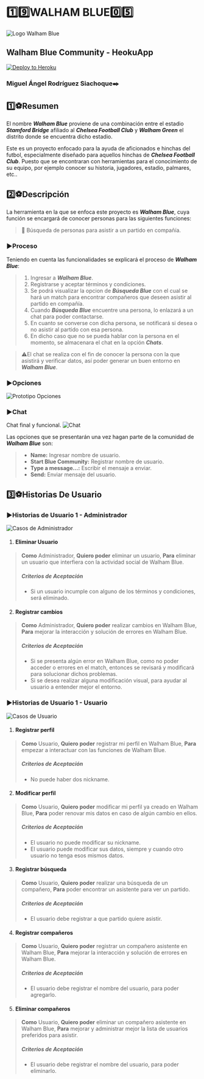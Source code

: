 # :one::nine:WALHAM BLUE:zero::five:
![Logo Walham Blue](Logos/WalhamBlue.png)

## Walham Blue Community - HeokuApp
[![Deploy to Heroku](https://www.herokucdn.com/deploy/button.png)](https://salty-earth-92426.herokuapp.com)

### Miguel Ángel Rodríguez Siachoque:black_nib:

## :one::soccer:Resumen
  El nombre ___Walham Blue___ proviene de una combinación entre el estadio ___Stamford Bridge___ afiliado al ___Chelsea Football Club___ y ___Walham Green___ el distrito donde se encuentra dicho estadio.
  
  Este es un proyecto enfocado para la ayuda de aficionados e hinchas del futbol, especialmente diseñado para aquellos hinchas de ___Chelsea Football Club___. Puesto que se encontraran con herramientas para el conocimiento de su equipo, por ejemplo conocer su historia, jugadores, estadio, palmares, etc..
  
## :two::soccer:Descripción
  La herramienta en la que se enfoca este proyecto es ___Walham Blue___, cuya función se encargará de conocer personas para las siguientes funciones:
  >:large_blue_circle: Búsqueda de personas para asistir a un partido en compañía.
### :arrow_forward:Proceso
  Teniendo en cuenta las funcionalidades se explicará el proceso de ___Walham Blue___:
  >1. Ingresar a ___Walham Blue___.
  >2. Registrarse y aceptar términos y condiciones.
  >3. Se podrá visualizar la opcion de ___Búsqueda Blue___ con el cual se hará un match para encontrar compañeros que deseen asistir al partido en compañía.
  >4. Cuando ___Búsqueda Blue___ encuentre una persona, lo enlazará a un chat para poder contactarse.
  >5. En cuanto se converse con dicha persona, se notificará si desea o no asistir al partido con esa persona.
  >6. En dicho caso que no se pueda hablar con la persona en el momento, se almacenara el chat en la opción ___Chats___.
  
  >:warning:El chat se realiza con el fin de conocer la persona con la que asistirá  y verificar datos, así poder generar un buen entorno en ___Walham Blue___.

### :arrow_forward:Opciones
  ![Prototipo Opciones](ImagenesPrototipo/DisenoPrototipo.png)

### :arrow_forward:Chat
  Chat final y funcional.
  ![Chat](ImagenesFinales/Chat.PNG)

  Las opciones que se presentarán una vez hagan parte de la comunidad de ___Walham Blue___ son:
  >- **Name:** Ingresar nombre de usuario.
  >- **Start Blue Community:** Registrar nombre de usuario. 
  >- **Type a message...:** Escribir el mensaje a enviar.
  >- **Send:** Enviar mensaje del usuario.

## :three::soccer:Historias De Usuario
### :arrow_forward:Historias de Usuario 1 - Administrador
![Casos de Administrador](HistoriasUsuario/CasosAdministrador.PNG)
1. #### Eliminar Usuario
> **Como** Administrador, **Quiero poder** eliminar un usuario, **Para** eliminar un usuario que interfiera con la actividad social de Walham Blue.
> ##### Criterios de Aceptación
>   - Si un usuario incumple con alguno de los términos y condiciones, será eliminado.
2. #### Registrar cambios
> **Como** Administrador, **Quiero poder** realizar cambios en Walham Blue, **Para** mejorar la interacción y solución de errores en Walham Blue.
> ##### Criterios de Aceptación
>   - Si se presenta algún error en Walham Blue, como no poder acceder o errores en el match, entonces se revisará y modificará para solucionar dichos problemas.
>   - Si se desea realizar alguna modificación visual, para ayudar al usuario a entender mejor el entorno.

### :arrow_forward:Historias de Usuario 1 - Usuario
![Casos de Usuario](HistoriasUsuario/CasosUsuario.PNG)
1. #### Registrar perfil
> **Como** Usuario, **Quiero poder** registrar mi perfil en Walham Blue, **Para** empezar a interactuar con las funciones de Walham Blue.
> ##### Criterios de Aceptación
>  - No puede haber dos nickname.
2. #### Modificar perfil
> **Como** Usuario, **Quiero poder** modificar mi perfil ya creado en Walham Blue, **Para** poder renovar mis datos en caso de algún cambio en ellos.
> ##### Criterios de Aceptación
>   - El usuario no puede modificar su nickname.
>   - El usuario puede modificar sus datos, siempre y cuando otro usuario no tenga esos mismos datos.
3. #### Registrar búsqueda
> **Como** Usuario, **Quiero poder** realizar una búsqueda de un compañero, **Para** poder encontrar un asistente para ver un partido.
> ##### Criterios de Aceptación
>   - El usuario debe registrar a que partido quiere asistir.
4. #### Registrar compañeros
> **Como** Usuario, **Quiero poder** registrar un compañero asistente en Walham Blue, **Para** mejorar la interacción y solución de errores en Walham Blue.
> ##### Criterios de Aceptación
>   - El usuario debe registrar el nombre del usuario, para poder agregarlo.
5. #### Eliminar compañeros
> **Como** Usuario, **Quiero poder** eliminar un compañero asistente en Walham Blue, **Para** mejorar y administrar mejor la lista de usuarios preferidos para asistir.
> ##### Criterios de Aceptación
>   - El usuario debe registrar el nombre del usuario, para poder eliminarlo.